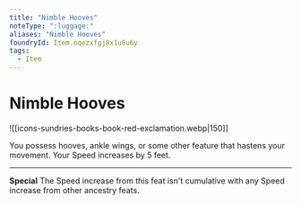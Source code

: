 ```yaml
---
title: "Nimble Hooves"
noteType: ":luggage:"
aliases: "Nimble Hooves"
foundryId: Item.oqezxfgj8x1u8u6y
tags:
  - Item
---
```


# Nimble Hooves
![[icons-sundries-books-book-red-exclamation.webp|150]]

You possess hooves, ankle wings, or some other feature that hastens your movement. Your Speed increases by 5 feet.

* * *

**Special** The Speed increase from this feat isn't cumulative with any Speed increase from other ancestry feats.
